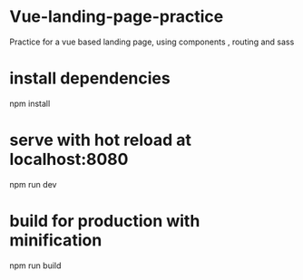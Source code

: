 # Vue-landing-page-practice
Practice for a vue based landing page, using components , routing and sass

# install dependencies
npm install

# serve with hot reload at localhost:8080
npm run dev

# build for production with minification
npm run build
